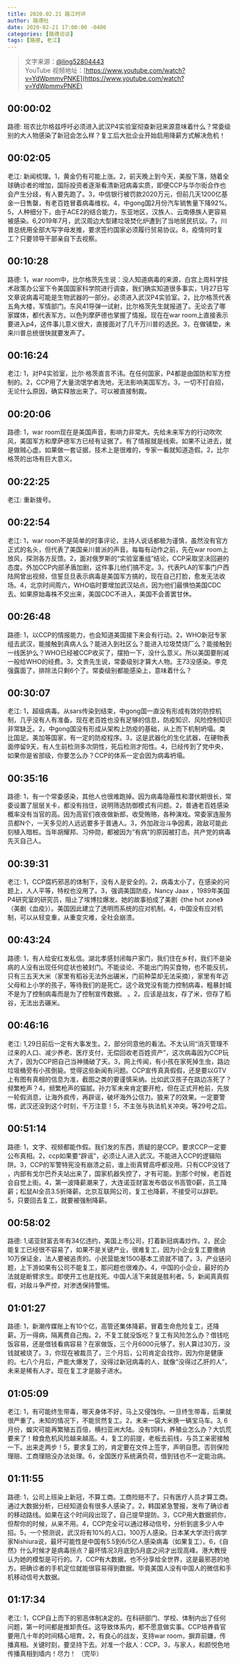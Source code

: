```yaml
---
title: 2020.02.21 路江时评
author: 路德社
date: 2020-02-21 17:00:00 -0400
categories: [路德访谈]
tags: [路德, 老江]
---
```


> 文字来源：[@ling52804443](https://twitter.com/ling52804443)  
> YouTube 视频地址：[https://www.youtube.com/watch?v=YdWpmmvPNKE](https://www.youtube.com/watch?v=YdWpmmvPNKE)

## 00:00:02

路德: 班农比尔格兹呼吁必须进入武汉P4实验室彻查新冠来源意味着什么？常委级别的大人物感染了新冠会怎么样？复工后大批企业开始启用降薪方式解决危机！

## 00:02:05

老江: 新闻梳理。1，黄金仍有可能上涨。2，前天晚上到今天，美股下落，随着全球确诊者的增加，国际投资者逐渐看清新冠病毒实质，即便CCP与华尔街合作也会产生分歧，有人要先跑了。3，中信银行被罚款2020万元，但前几天1200亿基金一日售罄，有老百姓冒着病毒维权。4，中gong国2月份汽车销售量下降92%。5，人种细分下，由于ACE2的结合能力，东亚地区，汉族人、云南傣族人更容易被感染。6,2019年7月，武汉周边大型建垃圾焚化炉遭到了当地居民抗议。7，川普总统用全部大写字母发推，要求签约国家必须履行贸易协议。8，疫情何时复工？只要领导干部亲自下去视察。

## 00:10:28

路德: 1，war room中，比尔格茨先生说：没人知道病毒的来源，白宫上周科学技术政策办公室下令美国国家科学院进行调查，我们确实知道很多事实，1月27日写文章说病毒可能是生物武器的一部分。必须进入武汉P4实验室。2，比尔格茨代表五角大楼，军情部门。东风41导弹一试射，比尔格茨先生就报道了。无论去了哪家媒体，都代表军方。以色列摩萨德也掌握了情报。现在在war room上直接表示要进入p4，这件事儿意义很大，直接面对了几千万川普的选民。3，在做铺垫，未来川普总统很快就要发声了。

## 00:16:24

老江: 1，对P4实验室，比尔·格茨直言不讳。在任何国家，P4都是由国防和军方控制的。2，CCP用了大量流氓学者洗地，无法影响美国军方。3，一切不打自招，无论什么原因，确实释放出来了。可以被直接制裁。

## 00:20:06

路德: 1，war room现在是美国声音，影响力非常大。先给未来军方的行动吹吹风，美国军方和摩萨德军方已经有证据了。有了情报就是线索。如果不让进去，就是做贼心虚。如果做一套证据，技术上是很难的，专家一看就知道造假。2，比尔格茨的出场有巨大意义。

## 00:22:25

老江: 重新拨号。

## 00:22:54

老江: 1，war room不是简单的时事评论，主持人说话都极为谨慎，虽然没有官方正式的名头，但代表了美国亲川普派的声音。每每有动作之前，先在war room上放风，探测各方反馈。2，面对俄罗斯的“实验室重组”结论，CCP采取坚决回避的态度。外加CCP内部矛盾加剧，这件事儿他们搞不定。3，代表PLA的军事门户西陆网曾出视频，信誓旦旦表示病毒是美国军方搞的，现在自己打脸，愈发无法收场。4，北京时间周六，WHO临时要增加武汉站点，因为他们最惧怕美国CDC去。如果原始毒株不交出来，美国CDC不进入，美国不会善罢甘休。

## 00:26:48

路德: 1，以CCP的情报能力，也会知道美国接下来会有行动。2，WHO新冠专家组去武汉，能接触到真病人么？能进入到社区么？能进入垃圾焚烧厂么？能接触到一线医护么？WHO已经被CCP收买了，摆拍一下，没什么意义。所以美国要削减一般给WHO的经费。3，文贵先生说，常委级别才算大人物。王73没感染。李克强露面了，排除法只剩6个了。常委级别都能感染上，意味着什么？

## 00:30:07

老江: 1，超级病毒。从sars传染到结束，中gong国一直没有形成有效的防控机制，几乎没有人有准备。现在老百姓也没有足够的信息，防疫知识、风险控制知识非常缺乏。2，中gong国没有形成从架构上防疫的基础，从上而下机制坍塌。类比国足。美加等国家，有一定的防疫程序。3，这是武器化的生化武器，在硬物表面停留9天，有人生前检测多次阴性，死后检测才阳性。4，已经传到了党中央，如果你是省部级，你要怎么办？CCP的体系一定会因为病毒坍塌。

## 00:35:16

路德: 1，有一个常委感染，其他人也很难跑掉。因为病毒隐蔽性和潜伏期很长，常委设置了层层关卡，都没有挡住，说明筛选防御模式有问题。2，普通老百姓感染概率没有当官的高。因为高官们夜夜做新郎，收受贿赂，各种演戏。常委家连服务员都N个，一天多见的人远远要多于普通人。3，外加政治斗争因素，政敌可能此刻植入暗桩。当年胡耀邦、习仲勋，都被因为“有病”的原因被打击。共产党的病毒先灭自己人。

## 00:39:31

老江: 1，CCP腐朽邪恶的体制下，没有人是安全的。2，病毒太小了，在感染的问题上，人人平等，特权也没用了。3，强调美国防疫，Nancy Jaax ，1989年美国P4研究室的研究员，阻止了埃博拉爆发。她的故事拍成了美剧《the hot zone》（美剧《血疫》）。美国因此建立了透明而系统的应对机制。4，中国没有应对机制，可以从轻变重，从重变灾难，全社会崩溃。

## 00:43:24

路德: 1，有人给安红发私信。湖北孝感封闭每户家门，我们住在乡村，我们不是染病的人没有出现任何症状也被封门。不能谈论、不能出门购买食物，也不能反抗，只有三五天大米（家里有稻谷无法外出碾米，门前种菜却无法采摘），家里有年迈父母和上小学的孩子，等待我们的是死亡。这个政党没有能力控制病毒，粗暴封城不是为了控制病毒而是为了控制宣传数据。
。2，应该是战友，存了米，但存了稻谷，无法出去碾米。

## 00:46:16

老江: 1,29日前后一定有大事发生。2，部分同意他的看法。不太认同“消灭管理不过来的人口、减少养老、医疗支付，无偿回收老百姓资产”，这次病毒因为CCP玩大了，因为CCP把自己当神捅破了天。3，网上传闻，有小孩在家死掉生虫，路边垃圾桶旁有小孩倒毙。觉得这些新闻有问题。CCP宣传真真假假，还是要以GTV上有图有真相的信息为准，截图之类的要谨慎采纳。比如武汉孩子在路边冻死了？频繁枪声？4，频繁枪声的猫腻。孙力军未来肯定要开枪，但在正式开枪前，先放一轮假消息，让海外疯传，再辟谣，破坏海外公信力。狼来了的效果。一定要警惕，武汉还没到这个时刻，千万注意！5，不主张与执法机关冲突。等29号之后。

## 00:51:14

路德: 1，文字、视频都能作假。我们发的东西，质疑的是CCP。要求CCP一定要公布真相。2，ccp如果要“辟谣”，必须让人进入武汉。不能进入CCP的逻辑陷阱。3，CCP的军警特宪没有崩溃之前，谁上街真臂高呼都没用。只有CCP没钱了 ，内部有戈尔巴乔夫站出来了，国家机器失控了，才有可能。到那个时候，老百姓会自觉上街。4，第一波降薪潮来了，大连诺亚财富发布倡议书高管0薪，员工降薪；松鼠AI全员3.5折降薪。北京互联网公司，复工也降薪，不接受可以辞职。5，只要回去复工，就要被强制降薪。

## 00:58:02

路德: 1,诺亚财富去年有34亿违约，美国上市公司，打着新冠病毒炒作。2，民企能复工已经很不容易了，如果不是关键产业，很难复工，因为小企业复工要缴纳10万保证金，法人要被追责的。小民营能发1500基本工资就不错了。3，产业链问题，上下游如果有公司不能复工，那问题也很难办。4，中国的小企业，最好的办法就是断臂求生。即使开工也是找死。中国人活下来就是胜利者。5，新闻真真假假，对敌斗争严控，对渗透保持警惕。

## 01:01:27

路德: 1，新潮传媒账上有10个亿，高管还集体降薪。冒着生命危险复工，还降薪。万一得病，隔离费自己掏。2，不复工就没饭吃？复工有风险怎么办？借钱吃饭容易，还是借钱看病容易？在家做饭，三个月6000元够了。别人算过30万，没钱就被烧了。3，你现在被裁员了，三个月后，公司肯定会找你，因为你是健康的。七八个月后，产能大爆发了，没得过新冠病毒的人，就像“没得过乙肝的人”，未来是稀有人才。现在复工才是脑子进水。

## 01:05:09

老江: 1，有可能终生带毒，哪天身体不好，马上又侵蚀你。一旦终生带毒，后果就很严重了。未知的情况下，不能贸然复工。2，未来一袋大米换一辆宝马车。3, 6月份，蝗灾可能再繁殖五百倍，横扫亚洲大陆。没有饲料，养殖业怎么办？大饥荒要来了！粮食危机风险越来越高。4，复工的前提，老板去前线，与员工亲密接触一下。出来走两步！5，要求复工的，肯定要在文件上签字，声明自愿。否则保险理赔、工商理赔没办法处理。6，全国医疗系统满负荷，借到钱也不一定能治病。

## 01:11:55

路德: 1，公司上班染上新冠，不算工商。工商险赔不了。只有医疗人员才算工商。通过大数据分析，已经知道会有很多人感染了。2，韩国紧急警报，发布了确诊者的移动路线。如果在这个时间段出现了，自己提早提防。3，CCP用大数据抓你，但帮你的时候，从来不用。4，CCP完全可以通过移动信号，分析到底多少人中招。5，一个预测说，武汉将有10%的人口，100万人感染。日本某大学流行病学家Nishiura说，最坏可能性是中国有5.5到6/5亿人感染病毒（如果复工）。6，《自然》什么时候才是病毒拐点？最坏情况3月底到5月底之间才出现高峰。港大教授认为她的模型是可行的。7，CCP有大数据，也不分享给全世界，这是最邪恶的地方。把确诊者的手机定位就能很容易得到数据。毕竟美国人没有中国人的微信和手机移动信号大数据。

## 01:17:34

老江: 1，CCP自上而下的邪恶体制决定的。在科研部门、学校、体制内出了任何问题，第一时间都是推卸责任。这导致体系内，都不愿意做实事。CCP培养昏官要用几十年的时间精心培育。2，有良心的战友，支持war room，摒弃前嫌，传播真相。关键时刻，要坚持下去。对准一个敌人：CCP。3，与家人，和颜悦色地传播真相到墙内！尽力！
（完毕）
